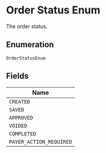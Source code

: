 
# Order Status Enum

The order status.

## Enumeration

`OrderStatusEnum`

## Fields

| Name |
|  --- |
| `CREATED` |
| `SAVED` |
| `APPROVED` |
| `VOIDED` |
| `COMPLETED` |
| `PAYER_ACTION_REQUIRED` |

